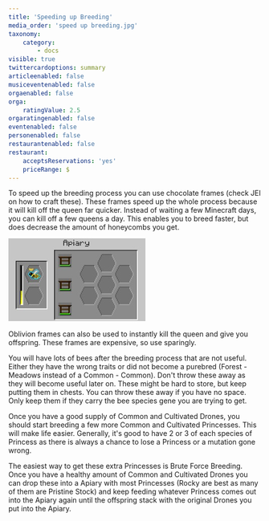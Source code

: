 ```yaml
---
title: 'Speeding up Breeding'
media_order: 'speed up breeding.jpg'
taxonomy:
    category:
        - docs
visible: true
twittercardoptions: summary
articleenabled: false
musiceventenabled: false
orgaenabled: false
orga:
    ratingValue: 2.5
orgaratingenabled: false
eventenabled: false
personenabled: false
restaurantenabled: false
restaurant:
    acceptsReservations: 'yes'
    priceRange: $
---
```


To speed up the breeding process you can use chocolate frames (check JEI on how to craft these). These frames speed up the whole process because it will kill off the queen far quicker. Instead of waiting a few Minecraft days, you can kill off a few queens a day. This enables you to breed faster, but does decrease the amount of honeycombs you get.

![](speed%20up%20breeding.jpg)

Oblivion frames can also be used to instantly kill the queen and give you offspring. These frames are expensive, so use sparingly.

You will have lots of bees after the breeding process that are not useful. Either they have the wrong traits or did not become a purebred (Forest - Meadows instead of a Common - Common). Don't throw these away as they will become useful later on. These might be hard to store, but keep putting them in chests. You can throw these away if you have no space. Only keep them if they carry the bee species gene you are trying to get.

Once you have a good supply of Common and Cultivated Drones, you should start breeding a few more Common and Cultivated Princesses. This will make life easier. Generally, it's good to have 2 or 3 of each species of Princess as there is always a chance to lose a Princess or a mutation gone wrong.

The easiest way to get these extra Princesses is Brute Force Breeding. Once you have a healthy amount of Common and Cultivated Drones you can drop these into a Apiary with most Princesses (Rocky are best as many of them are Pristine Stock) and keep feeding whatever Princess comes out into the Apiary again until the offspring stack with the original Drones you put into the Apiary.
